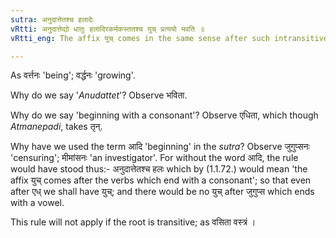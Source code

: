 ```yaml
---
sutra: अनुदात्तेतश्च हलादेः
vRtti: अनुदात्तेद्यो धातुः हलादिरकर्मकस्ततश्च युच् प्रत्ययो भवति ॥
vRtti_eng: The affix युच् comes in the same sense after such intransitive verbs as are _Atmanepadi_ and begin with a consonant and are _Anudattet_ i. e. have a gravely accented vowel as indicatory.

---
```

As वर्त्तनः 'being'; वर्द्धनः 'growing'.

Why do we say '_Anudattet_'? Observe भविता.

Why do we say 'beginning with a consonant'? Observe एधिता, which though _Atmanepadi_, takes तृन्.

Why have we used the term आदि 'beginning' in the _sutra_? Observe जुगुप्सनः 'censuring'; मीमांसनः 'an investigator'. For without the word आदि, the rule would have stood thus:- अनुदात्तेतश्च हलः which by (1.1.72.) would mean 'the affix युच् comes after the verbs which end with a consonant'; so that even after एध् we shall have युच्; and there would be no युच् after जुगुप्स which ends with a vowel.

This rule will not apply if the root is transitive; as वसिता वस्त्रं ।
